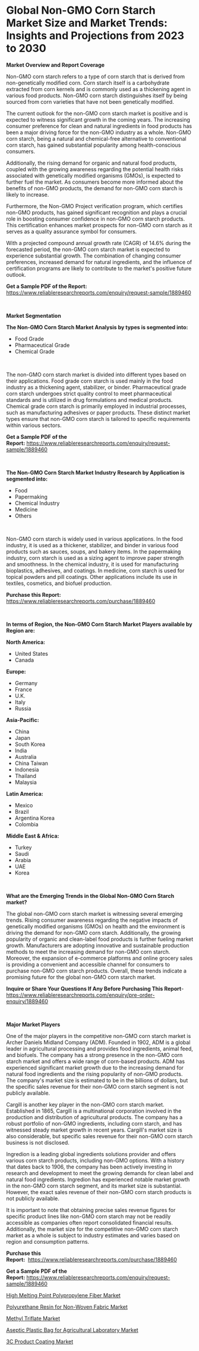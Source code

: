 <p><h1>Global Non-GMO Corn Starch Market Size and Market Trends: Insights and Projections from 2023 to 2030</h1></p><p><strong>Market Overview and Report Coverage</strong></p>
<p><p>Non-GMO corn starch refers to a type of corn starch that is derived from non-genetically modified corn. Corn starch itself is a carbohydrate extracted from corn kernels and is commonly used as a thickening agent in various food products. Non-GMO corn starch distinguishes itself by being sourced from corn varieties that have not been genetically modified.</p><p>The current outlook for the non-GMO corn starch market is positive and is expected to witness significant growth in the coming years. The increasing consumer preference for clean and natural ingredients in food products has been a major driving force for the non-GMO industry as a whole. Non-GMO corn starch, being a natural and chemical-free alternative to conventional corn starch, has gained substantial popularity among health-conscious consumers.</p><p>Additionally, the rising demand for organic and natural food products, coupled with the growing awareness regarding the potential health risks associated with genetically modified organisms (GMOs), is expected to further fuel the market. As consumers become more informed about the benefits of non-GMO products, the demand for non-GMO corn starch is likely to increase.</p><p>Furthermore, the Non-GMO Project verification program, which certifies non-GMO products, has gained significant recognition and plays a crucial role in boosting consumer confidence in non-GMO corn starch products. This certification enhances market prospects for non-GMO corn starch as it serves as a quality assurance symbol for consumers.</p><p>With a projected compound annual growth rate (CAGR) of 14.6% during the forecasted period, the non-GMO corn starch market is expected to experience substantial growth. The combination of changing consumer preferences, increased demand for natural ingredients, and the influence of certification programs are likely to contribute to the market's positive future outlook.</p></p>
<p><strong>Get a Sample PDF of the Report:</strong> <a href="https://www.reliableresearchreports.com/enquiry/request-sample/1889460">https://www.reliableresearchreports.com/enquiry/request-sample/1889460</a></p>
<p>&nbsp;</p>
<p><strong>Market Segmentation</strong></p>
<p><strong>The Non-GMO Corn Starch Market Analysis by types is segmented into:</strong></p>
<p><ul><li>Food Grade</li><li>Pharmaceutical Grade</li><li>Chemical Grade</li></ul></p>
<p>&nbsp;</p>
<p><p>The non-GMO corn starch market is divided into different types based on their applications. Food grade corn starch is used mainly in the food industry as a thickening agent, stabilizer, or binder. Pharmaceutical grade corn starch undergoes strict quality control to meet pharmaceutical standards and is utilized in drug formulations and medical products. Chemical grade corn starch is primarily employed in industrial processes, such as manufacturing adhesives or paper products. These distinct market types ensure that non-GMO corn starch is tailored to specific requirements within various sectors.</p></p>
<p><strong>Get a Sample PDF of the Report:</strong>&nbsp;<a href="https://www.reliableresearchreports.com/enquiry/request-sample/1889460">https://www.reliableresearchreports.com/enquiry/request-sample/1889460</a></p>
<p>&nbsp;</p>
<p><strong>The Non-GMO Corn Starch Market Industry Research by Application is segmented into:</strong></p>
<p><ul><li>Food</li><li>Papermaking</li><li>Chemical Industry</li><li>Medicine</li><li>Others</li></ul></p>
<p>&nbsp;</p>
<p><p>Non-GMO corn starch is widely used in various applications. In the food industry, it is used as a thickener, stabilizer, and binder in various food products such as sauces, soups, and bakery items. In the papermaking industry, corn starch is used as a sizing agent to improve paper strength and smoothness. In the chemical industry, it is used for manufacturing bioplastics, adhesives, and coatings. In medicine, corn starch is used for topical powders and pill coatings. Other applications include its use in textiles, cosmetics, and biofuel production.</p></p>
<p><strong>Purchase this Report:</strong>&nbsp; <a href="https://www.reliableresearchreports.com/purchase/1889460">https://www.reliableresearchreports.com/purchase/1889460</a></p>
<p>&nbsp;</p>
<p><strong>In terms of Region, the Non-GMO Corn Starch Market Players available by Region are:</strong></p>
<p>
    <p> <strong> North America: </strong>
        <ul>
            <li>United States</li>
            <li>Canada</li>
        </ul>
        </p> 
    <p> <strong> Europe: </strong>
        <ul>
            <li>Germany</li>
            <li>France</li>
            <li>U.K.</li>
            <li>Italy</li>
            <li>Russia</li>
        </ul>
        </p> 
    <p> <strong> Asia-Pacific: </strong>
        <ul>
            <li>China</li>
            <li>Japan</li>
            <li>South Korea</li>
            <li>India</li>
            <li>Australia</li>
            <li>China Taiwan</li>
            <li>Indonesia</li>
            <li>Thailand</li>
            <li>Malaysia</li>
        </ul>
        </p> 
    <p> <strong> Latin America: </strong>
        <ul>
            <li>Mexico</li>
            <li>Brazil</li>
            <li>Argentina Korea</li>
            <li>Colombia</li>
        </ul>
        </p> 
    <p> <strong> Middle East & Africa: </strong>
        <ul>
            <li>Turkey</li>
            <li>Saudi</li>
            <li>Arabia</li>
            <li>UAE</li>
            <li>Korea</li>
        </ul>
    </p>
    </p>
<p>&nbsp;</p>
<p><strong>What are the Emerging Trends in the Global Non-GMO Corn Starch market?</strong></p>
<p><p>The global non-GMO corn starch market is witnessing several emerging trends. Rising consumer awareness regarding the negative impacts of genetically modified organisms (GMOs) on health and the environment is driving the demand for non-GMO corn starch. Additionally, the growing popularity of organic and clean-label food products is further fueling market growth. Manufacturers are adopting innovative and sustainable production methods to meet the increasing demand for non-GMO corn starch. Moreover, the expansion of e-commerce platforms and online grocery sales is providing a convenient and accessible channel for consumers to purchase non-GMO corn starch products. Overall, these trends indicate a promising future for the global non-GMO corn starch market.</p></p>
<p><strong>Inquire or Share Your Questions If Any Before Purchasing This Report</strong>- <a href="https://www.reliableresearchreports.com/enquiry/pre-order-enquiry/1889460">https://www.reliableresearchreports.com/enquiry/pre-order-enquiry/1889460</a></p>
<p>&nbsp;</p>
<p><strong>Major Market Players</strong></p>
<p><p>One of the major players in the competitive non-GMO corn starch market is Archer Daniels Midland Company (ADM). Founded in 1902, ADM is a global leader in agricultural processing and provides food ingredients, animal feed, and biofuels. The company has a strong presence in the non-GMO corn starch market and offers a wide range of corn-based products. ADM has experienced significant market growth due to the increasing demand for natural food ingredients and the rising popularity of non-GMO products. The company's market size is estimated to be in the billions of dollars, but the specific sales revenue for their non-GMO corn starch segment is not publicly available.</p><p>Cargill is another key player in the non-GMO corn starch market. Established in 1865, Cargill is a multinational corporation involved in the production and distribution of agricultural products. The company has a robust portfolio of non-GMO ingredients, including corn starch, and has witnessed steady market growth in recent years. Cargill's market size is also considerable, but specific sales revenue for their non-GMO corn starch business is not disclosed.</p><p>Ingredion is a leading global ingredients solutions provider and offers various corn starch products, including non-GMO options. With a history that dates back to 1906, the company has been actively investing in research and development to meet the growing demands for clean label and natural food ingredients. Ingredion has experienced notable market growth in the non-GMO corn starch segment, and its market size is substantial. However, the exact sales revenue of their non-GMO corn starch products is not publicly available.</p><p>It is important to note that obtaining precise sales revenue figures for specific product lines like non-GMO corn starch may not be readily accessible as companies often report consolidated financial results. Additionally, the market size for the competitive non-GMO corn starch market as a whole is subject to industry estimates and varies based on region and consumption patterns.</p></p>
<p><strong>Purchase this Report:</strong>&nbsp;&nbsp;<a href="https://www.reliableresearchreports.com/purchase/1889460">https://www.reliableresearchreports.com/purchase/1889460</a></p>
<p></p>
<p><strong>Get a Sample PDF of the Report:</strong>&nbsp;<a href="https://www.reliableresearchreports.com/enquiry/request-sample/1889460">https://www.reliableresearchreports.com/enquiry/request-sample/1889460</a></p>
<p><p><a href="https://medium.com/@marilynadams76/high-melting-point-polypropylene-fiber-market-report-reveals-the-latest-trends-and-growth-ac966d6dca28">High Melting Point Polypropylene Fiber Market</a></p><p><a href="https://medium.com/@beverlychen69/polyurethane-resin-for-non-woven-fabric-market-trends-forecast-and-competitive-analysis-to-2030-d06b7283791f">Polyurethane Resin for Non-Woven Fabric Market</a></p><p><a href="https://medium.com/@rachelyoung56/methyl-triflate-market-size-reveals-the-best-marketing-channels-in-global-industry-59c0a590d579">Methyl Triflate Market</a></p><p><a href="https://medium.com/@lisasanchez1968/aseptic-plastic-bag-for-agricultural-laboratory-market-report-reveals-the-latest-trends-and-growth-1376155f589c">Aseptic Plastic Bag for Agricultural Laboratory Market</a></p><p><a href="https://medium.com/@judyhunter52/3c-product-coating-market-competitive-analysis-market-trends-and-forecast-to-2030-4ad5e474225b">3C Product Coating Market</a></p></p>